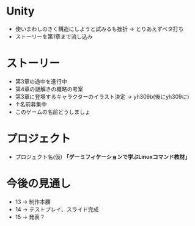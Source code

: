 # Unity
* 使いまわしのきく構造にしようと試みるも挫折 -> とりあえずベタ打ち
* ストーリーを第1章まで流し込み
# ストーリー
* 第3章の途中を進行中
* 第4章の謎解きの概略の考案
* 第3章に登場するキャラクターのイラスト決定 -> yh309b(後にyh309に)
* ↑名前募集中
* このゲームの名前どうしましょ
# プロジェクト
* プロジェクト名(仮) **「ゲーミフィケーションで学ぶLinuxコマンド教材」**
# 今後の見通し
* 13 -> 制作本腰
* 14 -> テストプレイ、スライド完成
* 15 -> 発表？